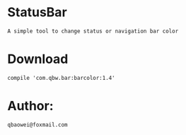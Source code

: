 # StatusBar
    A simple tool to change status or navigation bar color

# Download
    compile 'com.qbw.bar:barcolor:1.4'

# Author:
    qbaowei@foxmail.com

